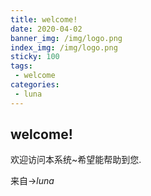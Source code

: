 ```yaml
---
title: welcome!
date: 2020-04-02 
banner_img: /img/logo.png
index_img: /img/logo.png
sticky: 100
tags: 
 - welcome
categories:
 - luna
---
```


## welcome!

欢迎访问本系统~希望能帮助到您.

来自->*luna*